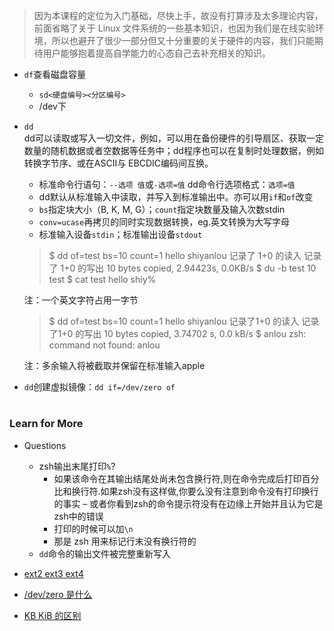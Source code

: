 >因为本课程的定位为入门基础，尽快上手，故没有打算涉及太多理论内容，前面省略了关于 Linux 文件系统的一些基本知识，也因为我们是在线实验环境，所以也避开了很少一部分但又十分重要的关于硬件的内容，我们只能期待用户能够抱着提高自学能力的心态自己去补充相关的知识。

- `df`查看磁盘容量
  - `sd<硬盘编号><分区编号>`
  - /dev下

- `dd`  
  dd可以读取或写入一切文件，例如，可以用在备份硬件的引导扇区、获取一定数量的随机数据或者空数据等任务中；dd程序也可以在复制时处理数据，例如转换字节序、或在ASCII与 EBCDIC编码间互换。
  - 标准命令行语句：`--选项 值`或`-选项=值`
    dd命令行选项格式：`选项=值`
  - dd默认从标准输入中读取，并写入到标准输出中。亦可以用`if`和`of`改变
  - `bs`指定块大小（B, K, M, G）；`count`指定块数量及输入次数stdin
  - `conv=ucase`再拷贝的同时实现数据转换，eg.英文转换为大写字母
  - 标准输入设备`stdin`；标准输出设备`stdout`
  >\$ dd of=test bs=10 count=1
    hello shiyanlou
    记录了 1+0 的读入
    记录了 1+0 的写出
    10 bytes copied, 2.94423s, 0.0KB/s
    \$ du -b test
    10 test
    \$ cat test
    hello shiy%

  注：一个英文字符占用一字节  
  >\$ dd of=test bs=10 count=1
  hello shiyanlou
  记录了1+0 的读入
  记录了1+0 的写出
  10 bytes copied, 3.74702 s, 0.0 kB/s
  \$ anlou
  zsh: command not found: anlou

  注：多余输入将被截取并保留在标准输入apple

- `dd`创建虚拟镜像：`dd if=/dev/zero of`





#
### Learn for More
- Questions
  - zsh输出末尾打印`%`?
    - 如果该命令在其输出结尾处尚未包含换行符,则在命令完成后打印百分比和换行符.如果zsh没有这样做,你要么没有注意到命令没有打印换行的事实 – 或者你看到zsh的命令提示符没有在边缘上开始并且认为它是zsh中的错误
    - 打印的时候可以加`\n`
    - 那是 zsh 用来标记行末没有换行符的
  - `dd`命令的输出文件被完整重新写入

- [ext2 ext3 ext4](https://blog.csdn.net/liaomin416100569/article/details/6673209)
- [/dev/zero 是什么](https://blog.csdn.net/liaomin416100569/article/details/6673209)
- [KB KiB 的区别](https://blog.csdn.net/starshine/article/details/8226320)

